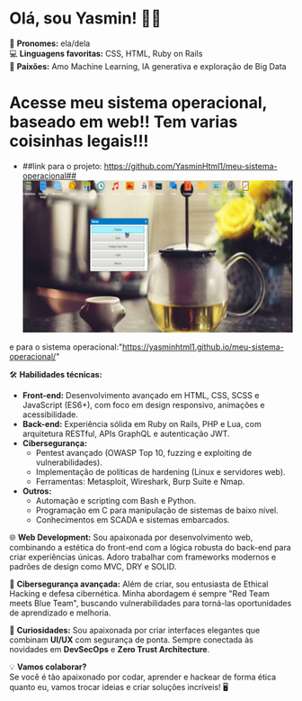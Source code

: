 # Olá, sou Yasmin! 👩‍💻

👾 **Pronomes:** ela/dela  
💻 **Linguagens favoritas:** CSS, HTML, Ruby on Rails  
🤖 **Paixões:** Amo Machine Learning, IA generativa e exploração de Big Data  

# Acesse meu sistema operacional, baseado em web!! Tem varias coisinhas legais!!!
- ##link para o projeto: https://github.com/YasminHtml1/meu-sistema-operacional##
![Demonstrando a o projeto! Aqui estamos alterando o tema](demonstração1.gif)


e para o sistema operacional:"https://yasminhtml1.github.io/meu-sistema-operacional/"

🛠️ **Habilidades técnicas:**  
- **Front-end:** Desenvolvimento avançado em HTML, CSS, SCSS e JavaScript (ES6+), com foco em design responsivo, animações e acessibilidade.  
- **Back-end:** Experiência sólida em Ruby on Rails, PHP e Lua, com arquitetura RESTful, APIs GraphQL e autenticação JWT.  
- **Cibersegurança:**  
  - Pentest avançado (OWASP Top 10, fuzzing e exploiting de vulnerabilidades).  
  - Implementação de políticas de hardening (Linux e servidores web).  
  - Ferramentas: Metasploit, Wireshark, Burp Suite e Nmap.  
- **Outros:**  
  - Automação e scripting com Bash e Python.  
  - Programação em C para manipulação de sistemas de baixo nível.  
  - Conhecimentos em SCADA e sistemas embarcados.  

🌐 **Web Development:** Sou apaixonada por desenvolvimento web, combinando a estética do front-end com a lógica robusta do back-end para criar experiências únicas. Adoro trabalhar com frameworks modernos e padrões de design como MVC, DRY e SOLID.

🚀 **Cibersegurança avançada:** Além de criar, sou entusiasta de Ethical Hacking e defesa cibernética. Minha abordagem é sempre "Red Team meets Blue Team", buscando vulnerabilidades para torná-las oportunidades de aprendizado e melhoria.

🎨 **Curiosidades:** Sou apaixonada por criar interfaces elegantes que combinam **UI/UX** com segurança de ponta. Sempre conectada às novidades em **DevSecOps** e **Zero Trust Architecture**.

💡 **Vamos colaborar?**  
Se você é tão apaixonado por codar, aprender e hackear de forma ética quanto eu, vamos trocar ideias e criar soluções incríveis! 🖥️
